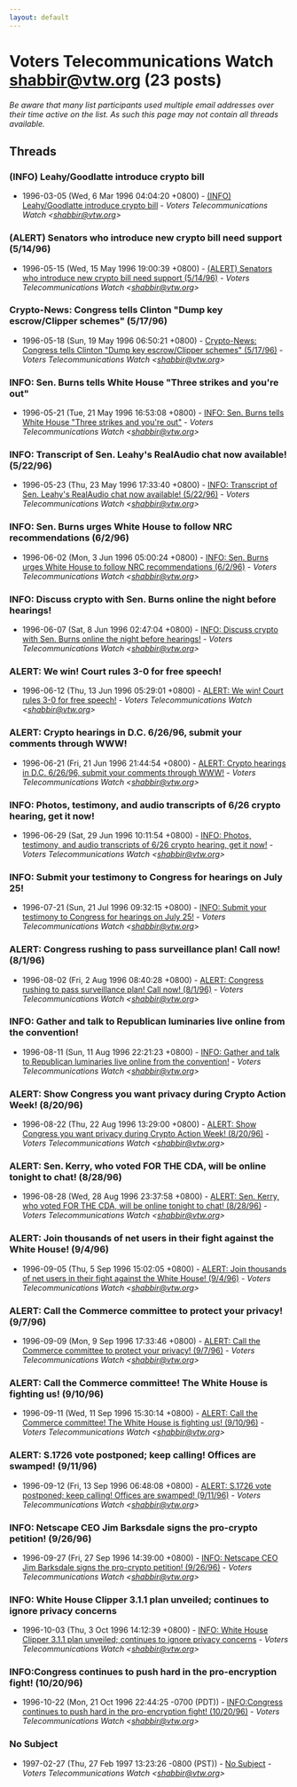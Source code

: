 ```yaml
---
layout: default
---
```


# Voters Telecommunications Watch <shabbir@vtw.org> (23 posts)

_Be aware that many list participants used multiple email addresses over their time active on the list. As such this page may not contain all threads available._

## Threads

### (INFO) Leahy/Goodlatte introduce crypto bill
+ 1996-03-05 (Wed, 6 Mar 1996 04:04:20 +0800) - [(INFO) Leahy/Goodlatte introduce crypto bill](/archive/1996/03/46ed92bfd28072d4a1f971eb3a535d4ae3f1471fe49ad82ec31b849b717927a5) - _Voters Telecommunications Watch \<shabbir@vtw.org\>_

### (ALERT) Senators who introduce new crypto bill need support (5/14/96)
+ 1996-05-15 (Wed, 15 May 1996 19:00:39 +0800) - [(ALERT) Senators who introduce new crypto bill need support (5/14/96)](/archive/1996/05/4f81cde206a91bff2be7b1dfde4c6c726b96e6e3d93f3e17bd0097d0b62950e6) - _Voters Telecommunications Watch \<shabbir@vtw.org\>_

### Crypto-News: Congress tells Clinton "Dump key escrow/Clipper schemes" (5/17/96)
+ 1996-05-18 (Sun, 19 May 1996 06:50:21 +0800) - [Crypto-News: Congress tells Clinton "Dump key escrow/Clipper schemes" (5/17/96)](/archive/1996/05/fb67059cc535164566510c481ba97946ff6e52c369bb53b0e664d39224a018be) - _Voters Telecommunications Watch \<shabbir@vtw.org\>_

### INFO: Sen. Burns tells White House "Three strikes and you're out"
+ 1996-05-21 (Tue, 21 May 1996 16:53:08 +0800) - [INFO: Sen. Burns tells White House "Three strikes and you're out"](/archive/1996/05/2cde26c0a893a545445334ef6a2d863374cb4602db8266fe802a829e077141eb) - _Voters Telecommunications Watch \<shabbir@vtw.org\>_

### INFO: Transcript of Sen. Leahy's RealAudio chat now available! (5/22/96)
+ 1996-05-23 (Thu, 23 May 1996 17:33:40 +0800) - [INFO: Transcript of Sen. Leahy's RealAudio chat now available! (5/22/96)](/archive/1996/05/19183547e3f4c2d6db811f06d3dcd0e8638bcf3d4977fd951e324778fa386196) - _Voters Telecommunications Watch \<shabbir@vtw.org\>_

### INFO: Sen. Burns urges White House to follow NRC recommendations (6/2/96)
+ 1996-06-02 (Mon, 3 Jun 1996 05:00:24 +0800) - [INFO: Sen. Burns urges White House to follow NRC recommendations (6/2/96)](/archive/1996/06/c72125d2ac9a878ed3e3e751d50246b4f2246369030a857dc6e5db4a674eb14e) - _Voters Telecommunications Watch \<shabbir@vtw.org\>_

### INFO: Discuss crypto with Sen. Burns online the night before hearings!
+ 1996-06-07 (Sat, 8 Jun 1996 02:47:04 +0800) - [INFO: Discuss crypto with Sen. Burns online the night before hearings!](/archive/1996/06/1834148287143a28b8329294246fc100ed0fb374de0758ba186f60bba3348417) - _Voters Telecommunications Watch \<shabbir@vtw.org\>_

### ALERT: We win!  Court rules 3-0 for free speech!
+ 1996-06-12 (Thu, 13 Jun 1996 05:29:01 +0800) - [ALERT: We win!  Court rules 3-0 for free speech!](/archive/1996/06/fdce8462abd7e63ae7bc7cee1ce081b952685e697ce2a606517e7bc4726ea4a1) - _Voters Telecommunications Watch \<shabbir@vtw.org\>_

### ALERT: Crypto hearings in D.C. 6/26/96, submit your comments through WWW!
+ 1996-06-21 (Fri, 21 Jun 1996 21:44:54 +0800) - [ALERT: Crypto hearings in D.C. 6/26/96, submit your comments through WWW!](/archive/1996/06/60a9ab1b0b24b0ec578cb2268fcb35b5a358dd7b322fc2c67e39d647c8814109) - _Voters Telecommunications Watch \<shabbir@vtw.org\>_

### INFO: Photos, testimony, and audio transcripts of 6/26 crypto hearing, get it now!
+ 1996-06-29 (Sat, 29 Jun 1996 10:11:54 +0800) - [INFO: Photos, testimony, and audio transcripts of 6/26 crypto hearing, get it now!](/archive/1996/06/2ef03e2c150649aa92be7661891a3cbcbe980a4bf221bc5fcaa40ac90b5e3ea8) - _Voters Telecommunications Watch \<shabbir@vtw.org\>_

### INFO: Submit your testimony to Congress for hearings on July 25!
+ 1996-07-21 (Sun, 21 Jul 1996 09:32:15 +0800) - [INFO: Submit your testimony to Congress for hearings on July 25!](/archive/1996/07/39baaca06b6ce11fea9d7b96dfeb4fa0e7bec7864f2011c6418c6c1c760ccbbe) - _Voters Telecommunications Watch \<shabbir@vtw.org\>_

### ALERT: Congress rushing to pass surveillance plan!  Call now! (8/1/96)
+ 1996-08-02 (Fri, 2 Aug 1996 08:40:28 +0800) - [ALERT: Congress rushing to pass surveillance plan!  Call now! (8/1/96)](/archive/1996/08/8719699c7d43b669f98c8a0e91576e0fbc4b97a4b4d689cf2f646fd1b58c4ace) - _Voters Telecommunications Watch \<shabbir@vtw.org\>_

### INFO: Gather and talk to Republican luminaries live online from the convention!
+ 1996-08-11 (Sun, 11 Aug 1996 22:21:23 +0800) - [INFO: Gather and talk to Republican luminaries live online from the convention!](/archive/1996/08/f1a4fff534a060306b430e25cd4a79a42fb1e2e04bb5dc78388ba664dacdb1cc) - _Voters Telecommunications Watch \<shabbir@vtw.org\>_

### ALERT: Show Congress you want privacy during Crypto Action Week! (8/20/96)
+ 1996-08-22 (Thu, 22 Aug 1996 13:29:00 +0800) - [ALERT: Show Congress you want privacy during Crypto Action Week! (8/20/96)](/archive/1996/08/0ab670914935780829e74661b6e91107fc3cd252274150d10b874349226fa0d7) - _Voters Telecommunications Watch \<shabbir@vtw.org\>_

### ALERT: Sen. Kerry, who voted FOR THE CDA, will be online tonight to chat! (8/28/96)
+ 1996-08-28 (Wed, 28 Aug 1996 23:37:58 +0800) - [ALERT: Sen. Kerry, who voted FOR THE CDA, will be online tonight to chat! (8/28/96)](/archive/1996/08/1bdb7b57712ed0bee618839611354b5c527f32dac7fe52c6e5d00088a9f16642) - _Voters Telecommunications Watch \<shabbir@vtw.org\>_

### ALERT: Join thousands of net users in their fight against the White House! (9/4/96)
+ 1996-09-05 (Thu, 5 Sep 1996 15:02:05 +0800) - [ALERT: Join thousands of net users in their fight against the White House! (9/4/96)](/archive/1996/09/f2eaf3d799dedc7e0ba9be207495b6f7a0ca3c1263798c0978209ad44f5159f0) - _Voters Telecommunications Watch \<shabbir@vtw.org\>_

### ALERT: Call the Commerce committee to protect your privacy! (9/7/96)
+ 1996-09-09 (Mon, 9 Sep 1996 17:33:46 +0800) - [ALERT: Call the Commerce committee to protect your privacy! (9/7/96)](/archive/1996/09/59fba022f8753c044b5492e6d75410672e42b513637e9b9b77c436b87b20d0be) - _Voters Telecommunications Watch \<shabbir@vtw.org\>_

### ALERT: Call the Commerce committee!  The White House is fighting us! (9/10/96)
+ 1996-09-11 (Wed, 11 Sep 1996 15:30:14 +0800) - [ALERT: Call the Commerce committee!  The White House is fighting us! (9/10/96)](/archive/1996/09/3e122b3ae57ed1d3bcf90916587da3f08bfd746e5abc61bbb131ee239896b307) - _Voters Telecommunications Watch \<shabbir@vtw.org\>_

### ALERT: S.1726 vote postponed; keep calling!  Offices are swamped! (9/11/96)
+ 1996-09-12 (Fri, 13 Sep 1996 06:48:08 +0800) - [ALERT: S.1726 vote postponed; keep calling!  Offices are swamped! (9/11/96)](/archive/1996/09/45a7a4727b220bd5c11b2977b6ff2cf97975bedfbdc92f76f0b4d53c39cc47ac) - _Voters Telecommunications Watch \<shabbir@vtw.org\>_

### INFO: Netscape CEO Jim Barksdale signs the pro-crypto petition! (9/26/96)
+ 1996-09-27 (Fri, 27 Sep 1996 14:39:00 +0800) - [INFO: Netscape CEO Jim Barksdale signs the pro-crypto petition! (9/26/96)](/archive/1996/09/37ae9c54f0774e4aa6d4585b09351fdde10bb8474f8ba4d9451fe8b6817e6b96) - _Voters Telecommunications Watch \<shabbir@vtw.org\>_

### INFO: White House Clipper 3.1.1 plan unveiled; continues to ignore privacy concerns
+ 1996-10-03 (Thu, 3 Oct 1996 14:12:39 +0800) - [INFO: White House Clipper 3.1.1 plan unveiled; continues to ignore privacy concerns](/archive/1996/10/e47c31f9283e7080c530f7cf3c61eda821c019b5321ef44d6fc6b9043b963778) - _Voters Telecommunications Watch \<shabbir@vtw.org\>_

### INFO:Congress continues to push hard in the pro-encryption fight! (10/20/96)
+ 1996-10-22 (Mon, 21 Oct 1996 22:44:25 -0700 (PDT)) - [INFO:Congress continues to push hard in the pro-encryption fight! (10/20/96)](/archive/1996/10/d19dafad0cf29dc8960182f667fed931b03ffe1eaf0e5530edcd16b93e691adc) - _Voters Telecommunications Watch \<shabbir@vtw.org\>_

### No Subject
+ 1997-02-27 (Thu, 27 Feb 1997 13:23:26 -0800 (PST)) - [No Subject](/archive/1997/02/c9ab10f1db09d7b96f50ac16ee4919e8bd6afc0eb7afd11b6b0df11a991c889d) - _Voters Telecommunications Watch \<shabbir@vtw.org\>_


